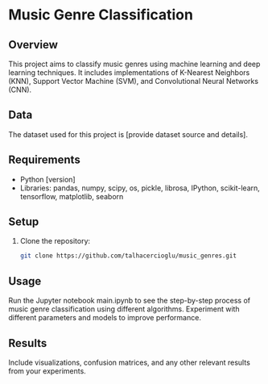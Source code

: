 # Music Genre Classification

## Overview

This project aims to classify music genres using machine learning and deep learning techniques. It includes implementations of K-Nearest Neighbors (KNN), Support Vector Machine (SVM), and Convolutional Neural Networks (CNN).

## Data

The dataset used for this project is [provide dataset source and details].

## Requirements

- Python [version]
- Libraries: pandas, numpy, scipy, os, pickle, librosa, IPython, scikit-learn, tensorflow, matplotlib, seaborn

## Setup

1. Clone the repository:

   ```bash
   git clone https://github.com/talhacercioglu/music_genres.git
   
## Usage
Run the Jupyter notebook main.ipynb to see the step-by-step process of music genre classification using different algorithms.
Experiment with different parameters and models to improve performance.

## Results
Include visualizations, confusion matrices, and any other relevant results from your experiments.

